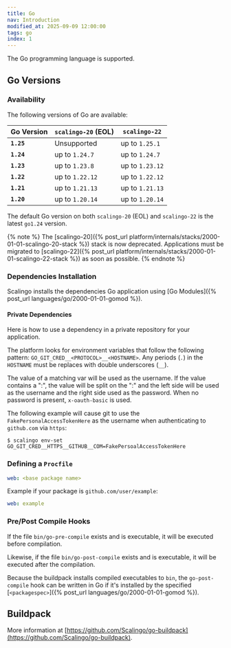 ```yaml
---
title: Go
nav: Introduction
modified_at: 2025-09-09 12:00:00
tags: go
index: 1
---
```


The Go programming language is supported.

## Go Versions

### Availability

The following versions of Go are available:

| Go Version | `scalingo-20` (EOL) | `scalingo-22`   |
| ---------- | ------------------- | --------------- |
| **`1.25`** | Unsupported         | up to `1.25.1`  |
| **`1.24`** | up to `1.24.7`      | up to `1.24.7`  |
| **`1.23`** | up to `1.23.8`      | up to `1.23.12` |
| **`1.22`** | up to `1.22.12`     | up to `1.22.12` |
| **`1.21`** | up to `1.21.13`     | up to `1.21.13` |
| **`1.20`** | up to `1.20.14`     | up to `1.20.14` |

The default Go version on both `scalingo-20` (EOL) and `scalingo-22` is
the latest `go1.24` version.

{% note %}
The [scalingo-20]({% post_url platform/internals/stacks/2000-01-01-scalingo-20-stack %})
stack is now deprecated. Applications must be migrated to [scalingo-22]({% post_url platform/internals/stacks/2000-01-01-scalingo-22-stack %})
as soon as possible.
{% endnote %}

### Dependencies Installation

Scalingo installs the dependencies Go application using [Go Modules]({% post_url languages/go/2000-01-01-gomod %}).

#### Private Dependencies

Here is how to use a dependency in a private repository for your application.

The platform looks for environment variables that follow the following pattern:
`GO_GIT_CRED__<PROTOCOL>__<HOSTNAME>`.  Any periods (`.`) in the `HOSTNAME` must
be replaces with double underscores (`__`).

The value of a matching var will be used as the username. If the value contains
a ":", the value will be split on the ":" and the left side will be used as the
username and the right side used as the password. When no password is present,
`x-oauth-basic` is used.

The following example will cause git to use the `FakePersonalAccessTokenHere` as
the username when authenticating to `github.com` via `https`:

```console
$ scalingo env-set GO_GIT_CRED__HTTPS__GITHUB__COM=FakePersoalAccessTokenHere
```

### Defining a `Procfile`

```yaml
web: <base package name>
```

Example if your package is `github.com/user/example`:

```yaml
web: example
```

### Pre/Post Compile Hooks

If the file `bin/go-pre-compile` exists and is executable, it will be executed before compilation.

Likewise, if the file `bin/go-post-compile` exists and is executable, it will be executed after the compilation.

Because the buildpack installs compiled executables to `bin`, the
`go-post-compile` hook can be written in Go if it's installed by the specified
[`<packagespec>`]({% post_url languages/go/2000-01-01-gomod %}).

## Buildpack

More information at [https://github.com/Scalingo/go-buildpack](https://github.com/Scalingo/go-buildpack).
